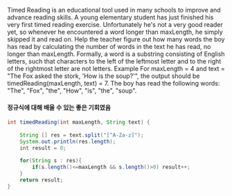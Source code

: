 Timed Reading is an educational tool used in many schools to improve and advance reading skills. A young elementary student has just finished his very first timed reading exercise. Unfortunately he's not a very good reader yet, so whenever he encountered a word longer than maxLength, he simply skipped it and read on.
Help the teacher figure out how many words the boy has read by calculating the number of words in the text he has read, no longer than maxLength.
Formally, a word is a substring consisting of English letters, such that characters to the left of the leftmost letter and to the right of the rightmost letter are not letters.
Example
For maxLength = 4 and
text = "The Fox asked the stork, 'How is the soup?'",
the output should be
timedReading(maxLength, text) = 7.
The boy has read the following words: "The", "Fox", "the", "How", "is", "the", "soup".
#### 정규식에 대해 배울 수 있는 좋은 기회였음
```java
int timedReading(int maxLength, String text) {
    
    String [] res = text.split("[^A-Za-z]");
    System.out.println(res.length);
    int result = 0;
    
    for(String s : res){
        if(s.length()<=maxLength && s.length()>0) result++;
    }    
    return result;
}
```